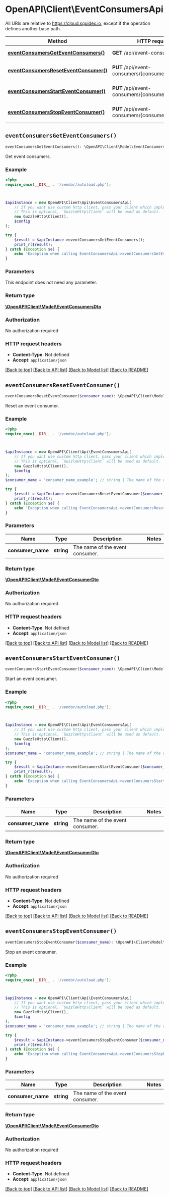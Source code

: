 # OpenAPI\Client\EventConsumersApi

All URIs are relative to https://cloud.squidex.io, except if the operation defines another base path.

| Method | HTTP request | Description |
| ------------- | ------------- | ------------- |
| [**eventConsumersGetEventConsumers()**](EventConsumersApi.md#eventConsumersGetEventConsumers) | **GET** /api/event-consumers | Get event consumers. |
| [**eventConsumersResetEventConsumer()**](EventConsumersApi.md#eventConsumersResetEventConsumer) | **PUT** /api/event-consumers/{consumerName}/reset | Reset an event consumer. |
| [**eventConsumersStartEventConsumer()**](EventConsumersApi.md#eventConsumersStartEventConsumer) | **PUT** /api/event-consumers/{consumerName}/start | Start an event consumer. |
| [**eventConsumersStopEventConsumer()**](EventConsumersApi.md#eventConsumersStopEventConsumer) | **PUT** /api/event-consumers/{consumerName}/stop | Stop an event consumer. |


## `eventConsumersGetEventConsumers()`

```php
eventConsumersGetEventConsumers(): \OpenAPI\Client\Model\EventConsumersDto
```

Get event consumers.

### Example

```php
<?php
require_once(__DIR__ . '/vendor/autoload.php');



$apiInstance = new OpenAPI\Client\Api\EventConsumersApi(
    // If you want use custom http client, pass your client which implements `GuzzleHttp\ClientInterface`.
    // This is optional, `GuzzleHttp\Client` will be used as default.
    new GuzzleHttp\Client(),
    $config
);

try {
    $result = $apiInstance->eventConsumersGetEventConsumers();
    print_r($result);
} catch (Exception $e) {
    echo 'Exception when calling EventConsumersApi->eventConsumersGetEventConsumers: ', $e->getMessage(), PHP_EOL;
}
```

### Parameters

This endpoint does not need any parameter.

### Return type

[**\OpenAPI\Client\Model\EventConsumersDto**](../Model/EventConsumersDto.md)

### Authorization

No authorization required

### HTTP request headers

- **Content-Type**: Not defined
- **Accept**: `application/json`

[[Back to top]](#) [[Back to API list]](../../README.md#endpoints)
[[Back to Model list]](../../README.md#models)
[[Back to README]](../../README.md)

## `eventConsumersResetEventConsumer()`

```php
eventConsumersResetEventConsumer($consumer_name): \OpenAPI\Client\Model\EventConsumerDto
```

Reset an event consumer.

### Example

```php
<?php
require_once(__DIR__ . '/vendor/autoload.php');



$apiInstance = new OpenAPI\Client\Api\EventConsumersApi(
    // If you want use custom http client, pass your client which implements `GuzzleHttp\ClientInterface`.
    // This is optional, `GuzzleHttp\Client` will be used as default.
    new GuzzleHttp\Client(),
    $config
);
$consumer_name = 'consumer_name_example'; // string | The name of the event consumer.

try {
    $result = $apiInstance->eventConsumersResetEventConsumer($consumer_name);
    print_r($result);
} catch (Exception $e) {
    echo 'Exception when calling EventConsumersApi->eventConsumersResetEventConsumer: ', $e->getMessage(), PHP_EOL;
}
```

### Parameters

| Name | Type | Description  | Notes |
| ------------- | ------------- | ------------- | ------------- |
| **consumer_name** | **string**| The name of the event consumer. | |

### Return type

[**\OpenAPI\Client\Model\EventConsumerDto**](../Model/EventConsumerDto.md)

### Authorization

No authorization required

### HTTP request headers

- **Content-Type**: Not defined
- **Accept**: `application/json`

[[Back to top]](#) [[Back to API list]](../../README.md#endpoints)
[[Back to Model list]](../../README.md#models)
[[Back to README]](../../README.md)

## `eventConsumersStartEventConsumer()`

```php
eventConsumersStartEventConsumer($consumer_name): \OpenAPI\Client\Model\EventConsumerDto
```

Start an event consumer.

### Example

```php
<?php
require_once(__DIR__ . '/vendor/autoload.php');



$apiInstance = new OpenAPI\Client\Api\EventConsumersApi(
    // If you want use custom http client, pass your client which implements `GuzzleHttp\ClientInterface`.
    // This is optional, `GuzzleHttp\Client` will be used as default.
    new GuzzleHttp\Client(),
    $config
);
$consumer_name = 'consumer_name_example'; // string | The name of the event consumer.

try {
    $result = $apiInstance->eventConsumersStartEventConsumer($consumer_name);
    print_r($result);
} catch (Exception $e) {
    echo 'Exception when calling EventConsumersApi->eventConsumersStartEventConsumer: ', $e->getMessage(), PHP_EOL;
}
```

### Parameters

| Name | Type | Description  | Notes |
| ------------- | ------------- | ------------- | ------------- |
| **consumer_name** | **string**| The name of the event consumer. | |

### Return type

[**\OpenAPI\Client\Model\EventConsumerDto**](../Model/EventConsumerDto.md)

### Authorization

No authorization required

### HTTP request headers

- **Content-Type**: Not defined
- **Accept**: `application/json`

[[Back to top]](#) [[Back to API list]](../../README.md#endpoints)
[[Back to Model list]](../../README.md#models)
[[Back to README]](../../README.md)

## `eventConsumersStopEventConsumer()`

```php
eventConsumersStopEventConsumer($consumer_name): \OpenAPI\Client\Model\EventConsumerDto
```

Stop an event consumer.

### Example

```php
<?php
require_once(__DIR__ . '/vendor/autoload.php');



$apiInstance = new OpenAPI\Client\Api\EventConsumersApi(
    // If you want use custom http client, pass your client which implements `GuzzleHttp\ClientInterface`.
    // This is optional, `GuzzleHttp\Client` will be used as default.
    new GuzzleHttp\Client(),
    $config
);
$consumer_name = 'consumer_name_example'; // string | The name of the event consumer.

try {
    $result = $apiInstance->eventConsumersStopEventConsumer($consumer_name);
    print_r($result);
} catch (Exception $e) {
    echo 'Exception when calling EventConsumersApi->eventConsumersStopEventConsumer: ', $e->getMessage(), PHP_EOL;
}
```

### Parameters

| Name | Type | Description  | Notes |
| ------------- | ------------- | ------------- | ------------- |
| **consumer_name** | **string**| The name of the event consumer. | |

### Return type

[**\OpenAPI\Client\Model\EventConsumerDto**](../Model/EventConsumerDto.md)

### Authorization

No authorization required

### HTTP request headers

- **Content-Type**: Not defined
- **Accept**: `application/json`

[[Back to top]](#) [[Back to API list]](../../README.md#endpoints)
[[Back to Model list]](../../README.md#models)
[[Back to README]](../../README.md)
